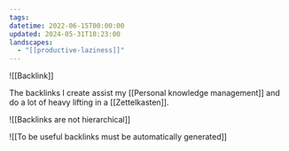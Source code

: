 ```yaml
---
tags: 
datetime: 2022-06-15T00:00:00
updated: 2024-05-31T10:23:00
landscapes:
  - "[[productive-laziness]]"
---
```

![[Backlink]]

The backlinks I create assist my [[Personal knowledge management]] and do a lot of heavy lifting in a [[Zettelkasten]].

![[Backlinks are not hierarchical]]

![[To be useful backlinks must be automatically generated]]
